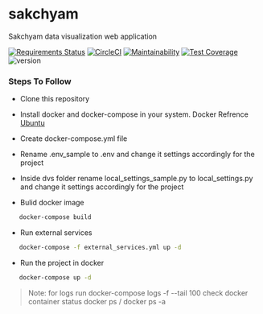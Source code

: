 # sakchyam
Sakchyam data visualization web application


[![Requirements Status](https://requires.io/github/naxa-developers/sakchyam/requirements.svg?branch=master)](https://requires.io/github/naxa-developers/sakchyam/requirements/?branch=master) [![CircleCI](https://circleci.com/gh/naxa-developers/sakchyam/tree/master.svg?style=svg)](https://circleci.com/gh/naxa-developers/sakchyam/tree/master) [![Maintainability](https://api.codeclimate.com/v1/badges/a89b6658ac3885befb78/maintainability)](https://codeclimate.com/github/naxa-developers/sakchyam/maintainability) [![Test Coverage](https://api.codeclimate.com/v1/badges/a89b6658ac3885befb78/test_coverage)](https://codeclimate.com/github/naxa-developers/sakchyam/test_coverage) ![version](https://img.shields.io/badge/python-v3.6-orange?style=flat&logo=python)



### Steps To Follow

- Clone this repository

- Install docker and docker-compose in your system.
 Docker Refrence [Ubuntu](https://docs.docker.com/install/linux/docker-ce/ubuntu/)
 
- Create docker-compose.yml file

- Rename .env_sample to .env and change it settings accordingly for the project

- Inside dvs folder rename local_settings_sample.py to local_settings.py and change it settings accordingly for the project

- Bulid docker image
```sh
   docker-compose build
 ```

- Run external services
```sh
   docker-compose -f external_services.yml up -d
 ```

- Run the project in docker
```sh
   docker-compose up -d
 ```

>Note:
> for logs run docker-compose logs -f --tail 100
>check docker container status docker ps / docker ps -a
